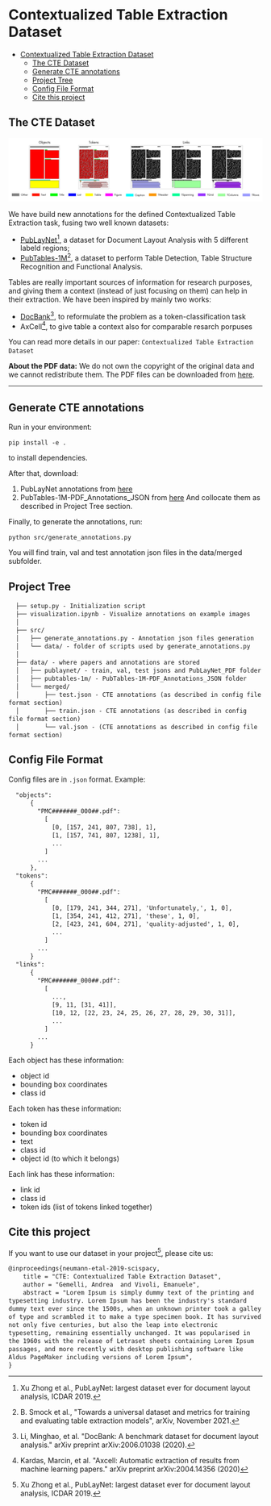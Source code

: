# Contextualized Table Extraction Dataset
- [Contextualized Table Extraction Dataset](#contextualized-table-extraction-dataset)
  - [The CTE Dataset](#the-cte-dataset)
  - [Generate CTE annotations](#generate-cte-annotations)
  - [Project Tree](#project-tree)
  - [Config File Format](#config-file-format)
  - [Cite this project](#cite-this-project)

## The CTE Dataset
<img src="data.png" width="1000" />

We have build new annotations for the defined Contextualized Table Extraction task, fusing two well known datasets:
- [PubLayNet](https://developer.ibm.com/exchanges/data/all/publaynet/)[^1], a dataset for Document Layout Analysis with 5 different labeld regions;
- [PubTables-1M](https://msropendata.com/datasets/505fcbe3-1383-42b1-913a-f651b8b712d3)[^2], a dataset to perform Table Detection, Table Structure Recognition and Functional Analysis.

Tables are really important sources of information for research purposes, and giving them a context (instead of just focusing on them) can help in their extraction. We have been inspired by mainly two works:
- [DocBank](https://doc-analysis.github.io/docbank-page/index.html)[^3], to reformulate the problem as a token-classification task
- AxCell[^4], to give table a context also for comparable resarch porpuses

You can read more details in our paper: `Contextualized Table Extraction Dataset`

**About the PDF data:**
We do not own the copyright of the original data and we cannot redistribute them.
The PDF files can be downloaded from [here](https://github.com/ibm-aur-nlp/PubLayNet).

[^1]: Xu Zhong et al., PubLayNet: largest dataset ever for document layout analysis, ICDAR 2019.
[^2]: B. Smock et al., "Towards a universal dataset and metrics for training and evaluating table extraction models", arXiv, November 2021.
[^3]: Li, Minghao, et al. "DocBank: A benchmark dataset for document layout analysis." arXiv preprint arXiv:2006.01038 (2020).
[^4]: Kardas, Marcin, et al. "Axcell: Automatic extraction of results from machine learning papers." arXiv preprint arXiv:2004.14356 (2020)

---

## Generate CTE annotations
Run in your environment:
```
pip install -e .
```
to install dependencies.

After that, download:
1. PubLayNet annotations from [here](https://github.com/ibm-aur-nlp/PubLayNet) 
2. PubTables-1M-PDF_Annotations_JSON from [here](https://github.com/microsoft/table-transformer)
And collocate them as described in Project Tree section.

Finally, to generate the annotations, run:
```
python src/generate_annotations.py
```
You will find train, val and test annotation json files in the data/merged subfolder.

<!--(Then, download annotations and baselines from `here`.) -->

## Project Tree
```
  ├── setup.py - Initialization script
  ├── visualization.ipynb - Visualize annotations on example images
  │
  ├── src/
  │   ├── generate_annotations.py - Annotation json files generation 
  │   └── data/ - folder of scripts used by generate_annotations.py
  │
  ├── data/ - where papers and annotations are stored
  │   ├── publaynet/ - train, val, test jsons and PubLayNet_PDF folder
  │   ├── pubtables-1m/ - PubTables-1M-PDF_Annotations_JSON folder
  │   └── merged/
  │       ├── test.json - CTE annotations (as described in config file format section)
  │       ├── train.json - CTE annotations (as described in config file format section)
  │       └── val.json - (CTE annotations as described in config file format section)
  ```

## Config File Format
Config files are in `.json` format. Example:
```
  "objects": 
      {
        "PMC#######_000##.pdf": 
          [
            [0, [157, 241, 807, 738], 1],
            [1, [157, 741, 807, 1238], 1],
            ...
          ]
        ...
      },
  "tokens":
      {
        "PMC#######_000##.pdf":
          [
            [0, [179, 241, 344, 271], 'Unfortunately,', 1, 0],
            [1, [354, 241, 412, 271], 'these', 1, 0],
            [2, [423, 241, 604, 271], 'quality-adjusted', 1, 0],
            ...
          ]
        ...
      }
  "links":
      {
        "PMC#######_000##.pdf":
          [
            ...,
            [9, 11, [31, 41]],
            [10, 12, [22, 23, 24, 25, 26, 27, 28, 29, 30, 31]],
            ...
          ]
        ...
      }
```
Each object has these information:
- object id
- bounding box coordinates
- class id

Each token has these information:
- token id
- bounding box coordinates
- text
- class id
- object id (to which it belongs)
  
Each link has these information:
- link id
- class id
- token ids (list of tokens linked together)

## Cite this project
If you want to use our dataset in your project[^1], please cite us:
```
@inproceedings{neumann-etal-2019-scispacy,
    title = "CTE: Contextualized Table Extraction Dataset",
    author = "Gemelli, Andrea  and Vivoli, Emanuele",
    abstract = "Lorem Ipsum is simply dummy text of the printing and typesetting industry. Lorem Ipsum has been the industry's standard dummy text ever since the 1500s, when an unknown printer took a galley of type and scrambled it to make a type specimen book. It has survived not only five centuries, but also the leap into electronic typesetting, remaining essentially unchanged. It was popularised in the 1960s with the release of Letraset sheets containing Lorem Ipsum passages, and more recently with desktop publishing software like Aldus PageMaker including versions of Lorem Ipsum",
}
```
